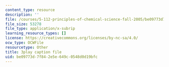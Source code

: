 ```yaml
---
content_type: resource
description: ''
file: /courses/5-112-principles-of-chemical-science-fall-2005/be09773d7f842e5e649c0548d0d19bfc_JrL2jlkoRUY.srt
file_size: 53278
file_type: application/x-subrip
learning_resource_types: []
license: https://creativecommons.org/licenses/by-nc-sa/4.0/
ocw_type: OCWFile
resourcetype: Other
title: 3play caption file
uid: be09773d-7f84-2e5e-649c-0548d0d19bfc
---
```

